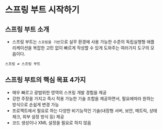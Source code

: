 # 스프링 부트 시작하기

## 스프링 부트 소개

- 스프링 부트는 `스프링을 기반`으로 실무 환경에 사용 가능한 수준의 독립실행형 애플리케이션을 
복잡한 고민 없이 빠르게 작성할 수 있게 도와주는 여러가지 도구의 모음이다.

`스프링 ≠ 스프링 부트`

## 스프링 부트의 핵심 목표 4가지

- 매우 빠르고 광범위한 영역의 스프링 개발 경험을 제공
- 강한 주장을 가지고 즉시 적용 가능한 기술 조합을 제공하면서, 필요에따라 원하는 방식으로 손쉽게 변경 가능
- 프로젝트에서 필요로 하는 다양한 비기능적인 기술(내장형 서버, 보안, 메트릭, 상태 체크, 외부 설정 방식 등) 제공
- 코드 생성이나 XML 설정을 필요로 하지 않음